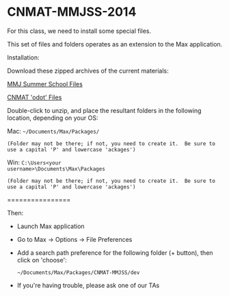 CNMAT-MMJSS-2014
================

For this class, we need to install some special files.

This set of files and folders operates as an extension to the Max application.

Installation:

Download these zipped archives of the current materials:

[MMJ Summer School Files](https://github.com/CNMAT/CNMAT-MMJSS/archive/master.zip)

[CNMAT 'odot' Files](https://github.com/CNMAT/CNMAT-odot/archive/master.zip)

Double-click to unzip, and place the resultant folders in the following location, depending on your OS:

Mac:
    <code>~/Documents/Max/Packages/</code>

    (Folder may not be there; if not, you need to create it.  Be sure to use a capital 'P' and lowercase 'ackages')

Win:
    <code>C:\Users\<your username>\Documents\Max\Packages</code>

    (Folder may not be there; if not, you need to create it.  Be sure to use a capital 'P' and lowercase 'ackages')

================

Then:

- Launch Max application
- Go to Max -> Options -> File Preferences
- Add a search path preference for the following folder (+ button), then click on 'choose':

    <code>~/Documents/Max/Packages/CNMAT-MMJSS/dev</code>

- If you're having trouble, please ask one of our TAs
